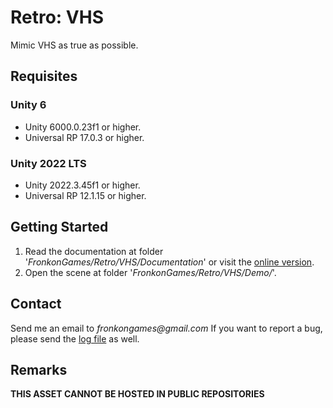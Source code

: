 # Retro: VHS

Mimic VHS as true as possible.

## Requisites

### Unity 6

* Unity 6000.0.23f1 or higher.
* Universal RP 17.0.3 or higher. 

### Unity 2022 LTS

* Unity 2022.3.45f1 or higher.
* Universal RP 12.1.15 or higher.  

## Getting Started

1. Read the documentation at folder '_FronkonGames/Retro/VHS/Documentation_' or visit the [online version](https://fronkongames.github.io/store/retro/).
2. Open the scene at folder '_FronkonGames/Retro/VHS/Demo/_'.

## Contact

Send me an email to _fronkongames@gmail.com_ If you want to report a bug, please send the [log file](https://docs.unity3d.com/Manual/LogFiles.html) as well.

## Remarks

**THIS ASSET CANNOT BE HOSTED IN PUBLIC REPOSITORIES**
